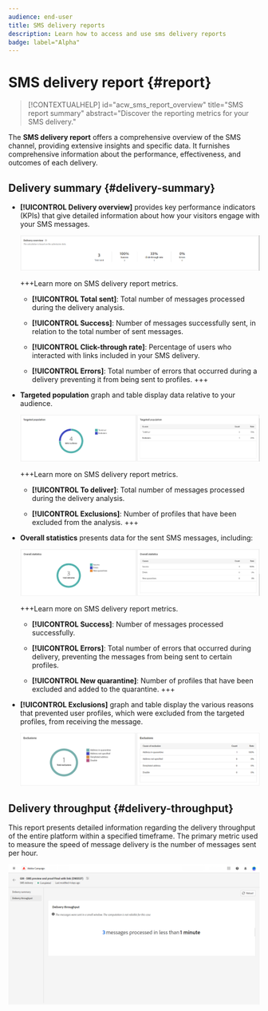 ```yaml
---
audience: end-user
title: SMS delivery reports
description: Learn how to access and use sms delivery reports
badge: label="Alpha" 
---
```

# SMS delivery report {#report}

>[!CONTEXTUALHELP]
>id="acw_sms_report_overview"
>title="SMS report summary"
>abstract="Discover the reporting metrics for your SMS delivery."

The **SMS delivery report** offers a comprehensive overview of the SMS channel, providing extensive insights and specific data. It furnishes comprehensive information about the performance, effectiveness, and outcomes of each delivery.

## Delivery summary {#delivery-summary}

* **[!UICONTROL Delivery overview]** provides key performance indicators (KPIs) that give detailed information about how your visitors engage with your SMS messages.

    ![](assets/reporting_sms_3.png)

    +++Learn more on SMS delivery report metrics.

    * **[!UICONTROL Total sent]**: Total number of messages processed during the delivery analysis.

    * **[!UICONTROL Success]**: Number of messages successfully sent, in relation to the total number of sent messages.

    * **[!UICONTROL Click-through rate]**: Percentage of users who interacted with links included in your SMS delivery.

    * **[!UICONTROL Errors]**: Total number of errors that occurred during a delivery preventing it from being sent to profiles.
    +++

* **Targeted population** graph and table display data relative to your audience.

    ![](assets/reporting_sms_4.png)

    +++Learn more on SMS delivery report metrics.

    * **[!UICONTROL To deliver]**: Total number of messages processed during the delivery analysis.

    * **[!UICONTROL Exclusions]**: Number of profiles that have been excluded from the analysis.
    +++


* **Overall statistics** presents data for the sent SMS messages, including:

    ![](assets/reporting_sms_5.png)

    +++Learn more on SMS delivery report metrics.

    * **[!UICONTROL Success]**: Number of messages processed successfully.

    * **[!UICONTROL Errors]**: Total number of errors that occurred during delivery, preventing the messages from being sent to certain profiles.

    * **[!UICONTROL New quarantine]**:  Number of profiles that have been excluded and added to the quarantine.
    +++

* **[!UICONTROL Exclusions]** graph and table display the various reasons that prevented user profiles, which were excluded from the targeted profiles, from receiving the message.

    ![](assets/reporting_sms_6.png)

## Delivery throughput {#delivery-throughput}

This report presents detailed information regarding the delivery throughput of the entire platform within a specified timeframe. The primary metric used to measure the speed of message delivery is the number of messages sent per hour.

![](assets/reporting_sms_2.png)

